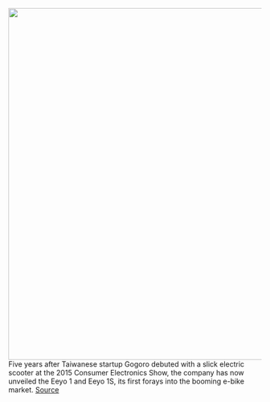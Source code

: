 <img src='https://cdn.vox-cdn.com/thumbor/5EaQztOxJ1l7V8CHNRDFfpDgF98=/0x0:2040x1360/1200x800/filters:focal(857x517:1183x843)/cdn.vox-cdn.com/uploads/chorus_image/image/66858447/2._Eeyo_1_orange_lobster_carry_up_stairs.0.jpg' width='700px' /><br/>
Five years after Taiwanese startup Gogoro debuted with a slick electric scooter at the 2015 Consumer Electronics Show, the company has now unveiled the Eeyo 1 and Eeyo 1S, its first forays into the booming e-bike market.
<a href='https://www.theverge.com/2020/5/28/21272003/gogoro-eeyo-1-spec-price-e-bike-release-us-europe'> Source <a/>